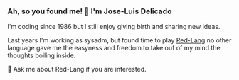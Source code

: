 ### Ah, so you found me! 👋 I'm Jose-Luis Delicado

I'm coding since 1986 but I still enjoy giving birth and sharing new ideas.

Last years I'm working as sysadm, but found time to play [Red-Lang](https://www.red-lang.org/p/download.html)
no other language gave me the easyness and freedom to take ouf of my mind the thoughts boiling inside.

💬 Ask me about Red-Lang if you are interested.
